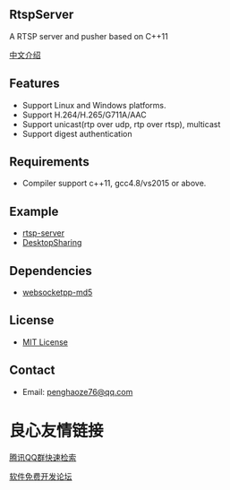 ﻿## RtspServer
A RTSP server and pusher based on C++11

[中文介绍](http://u.720life.cn/g/54145d0471d91890860f7f8463c0304651f391aa7a4e3f13a9e699cb7c932a3370f910bef99408255b91967bcee34142d9f17c4edea54cd5e7bbda19b38b4bc4) 

## Features
 - Support Linux and Windows platforms.
 - Support H.264/H.265/G711A/AAC
 - Support unicast(rtp over udp, rtp over rtsp), multicast
 - Support digest authentication

## Requirements
- Compiler support c++11, gcc4.8/vs2015 or above.

## Example
 - [rtsp-server](http://u.720life.cn/g/54145d0471d91890860f7f8463c0304651f391aa7a4e3f13a9e699cb7c932a3370f910bef99408255b91967bcee34142e1b7e65ce2cf363a5d2455be1b8a935b86541fd9e159ec287b3697f5698bdb9a) 
 - [DesktopSharing](http://u.720life.cn/g/54145d0471d91890860f7f8463c030469c89df4bd0fecbf7377b57a8eace8f4fa7b828e8ec9d13710495a26b6ac28022) 

## Dependencies
 - [websocketpp-md5](http://u.720life.cn/g/54145d0471d91890860f7f8463c03046369a2fa7152907e172f86febee2fa4dbb82e892dd2ed076d38ae6bf95bdfc875) 

## License
 - [MIT License](http://u.720life.cn/g/54145d0471d91890860f7f8463c0304651f391aa7a4e3f13a9e699cb7c932a3370f910bef99408255b91967bcee341424247d3fc93cc9ace8c651b8c7b358418) 

## Contact
 - Email: penghaoze76@qq.com



 # 良心友情链接

[腾讯QQ群快速检索](http://u.720life.cn/s/8cf73f7c)

[软件免费开发论坛](http://u.720life.cn/s/bbb01dc0)